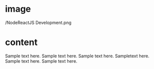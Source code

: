 # image

/NodeReactJS Development.png

# content

Sample text here. Sample text here. Sample text here. Sampletext here. Sample text here. Sample text here.
